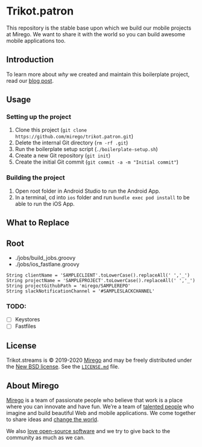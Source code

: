 # Trikot.patron

This repository is the stable base upon which we build our mobile projects at Mirego.
We want to share it with the world so you can build awesome mobile applications too.

## Introduction

To learn more about _why_ we created and maintain this boilerplate project, read our [blog post](https://shift.mirego.com/en/boilerplate-projects).

## Usage

### Setting up the project

1. Clone this project (`git clone https://github.com/mirego/trikot.patron.git`)
2. Delete the internal Git directory (`rm -rf .git`)
3. Run the boilerplate setup script (`./boilerplate-setup.sh`)
4. Create a new Git repository (`git init`)
5. Create the initial Git commit (`git commit -a -m "Initial commit"`)

### Building the project

1. Open root folder in Android Studio to run the Android App.
2. In a terminal, cd into `ios` folder and run `bundle exec pod install` to be able to run the iOS App.

## What to Replace

## Root

- ./jobs/build_jobs.groovy
- ./jobs/ios_fastlane.groovy

```
String clientName = 'SAMPLECLIENT'.toLowerCase().replaceAll(' ','_')
String projectName = 'SAMPLEPROJECT'.toLowerCase().replaceAll(' ','_')
String projectGithubPath = 'mirego/SAMPLEREPO'
String slackNotificationChannel = '#SAMPLESLACKCHANNEL'
```

### TODO:

- [ ] Keystores
- [ ] Fastfiles

## License

Trikot.streams is © 2019-2020 [Mirego](https://www.mirego.com) and may be freely distributed under the [New BSD license](http://opensource.org/licenses/BSD-3-Clause). See the [`LICENSE.md`](https://github.com/mirego/trikot.patron/blob/master/LICENSE.md) file.

## About Mirego

[Mirego](https://www.mirego.com) is a team of passionate people who believe that work is a place where you can innovate and have fun. We’re a team of [talented people](https://life.mirego.com) who imagine and build beautiful Web and mobile applications. We come together to share ideas and [change the world](http://www.mirego.org).

We also [love open-source software](https://open.mirego.com) and we try to give back to the community as much as we can.
